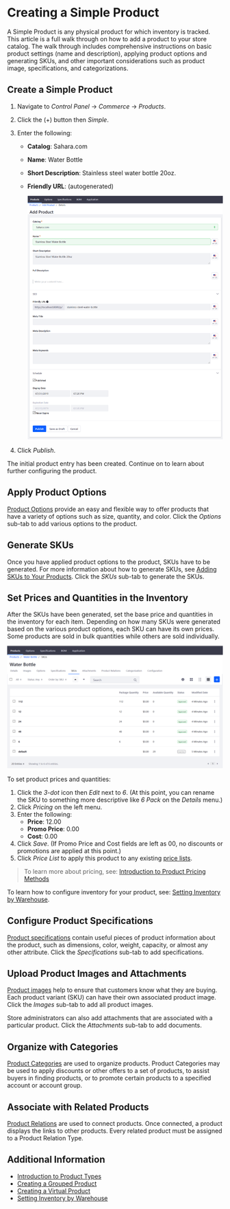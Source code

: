 # Creating a Simple Product

A Simple Product is any physical product for which inventory is tracked. This article is a full walk through on how to add a product to your store catalog. The walk through includes comprehensive instructions on basic product settings (name and description), applying product options and generating SKUs, and other important considerations such as product image, specifications, and categorizations.

## Create a Simple Product

1. Navigate to _Control Panel_ → _Commerce_ → _Products_.
1. Click the (+) button then _Simple_.
1. Enter the following:
   * **Catalog**: Sahara.com
   * **Name**: Water Bottle
   * **Short Description**: Stainless steel water bottle 20oz.
   * **Friendly URL**: (autogenerated)

      ![Adding a product](./creating-a-simple-product/images/01.png)

1. Click _Publish_.

The initial product entry has been created. Continue on to learn about further configuring the product.

## Apply Product Options

[Product Options](./customizing-your-product-with-product-options.md) provide an easy and flexible way to offer products that have a variety of options such as size, quantity, and color. Click the _Options_ sub-tab to add various options to the product.

## Generate SKUs

Once you have applied product options to the product, SKUs have to be generated. For more information about how to generate SKUs, see [Adding SKUs to Your Products](./adding-skus-to-your-products.md). Click the _SKUs_ sub-tab to generate the SKUs.

## Set Prices and Quantities in the Inventory

After the SKUs have been generated, set the base price and quantities in the inventory for each item. Depending on how many SKUs were generated based on the various product options, each SKU can have its own prices. Some products are sold in bulk quantities while others are sold individually.

![Product SKUs](./creating-a-simple-product/images/02.png)

To set product prices and quantities:

1. Click the _3-dot_ icon then _Edit_ next to _6_. (At this point, you can rename the SKU to something more descriptive like _6 Pack_ on the _Details_ menu.)
1. Click _Pricing_ on the left menu.
1. Enter the following:
    * **Price**: 12.00
    * **Promo Price**: 0.00
    * **Cost**: 0.00
1. Click _Save_. (If Promo Price and Cost fields are left as 00, no discounts or promotions are applied at this point.)
1. Click _Price List_ to apply this product to any existing [price lists](../managing-price/adding-products-to-a-price-list.md).

> To learn more about pricing, see: [Introduction to Product Pricing Methods](../managing-price/introduction-to-product-pricing-methods.md)

To learn how to configure inventory for your product, see: [Setting Inventory by Warehouse](../managing-inventory/setting-inventory-by-warehouse.md).

## Configure Product Specifications

[Product specifications](./specifications.md) contain useful pieces of product information about the product, such as dimensions, color, weight, capacity, or almost any other attribute. Click the _Specifications_ sub-tab to add specifications.

## Upload Product Images and Attachments

[Product images](./product-images.md) help to ensure that customers know what they are buying. Each product variant (SKU) can have their own associated product image. Click the _Images_ sub-tab to add all product images.

Store administrators can also add attachments that are associated with a particular product. Click the _Attachments_ sub-tab to add documents.

## Organize with Categories

[Product Categories](./creating-a-new-product-category.md) are used to organize products. Product Categories may be used to apply discounts or other offers to a set of products, to assist buyers in finding products, or to promote certain products to a specified account or account group.

## Associate with Related Products

[Product Relations](./related-products-up-sells-and-cross-sells.md) are used to connect products. Once connected, a product displays the links to other products. Every related product must be assigned to a Product Relation Type.

## Additional Information

* [Introduction to Product Types](./introduction-to-product-types.md)
* [Creating a Grouped Product](./creating-a-grouped-product.md)
* [Creating a Virtual Product](./creating-a-virtual-product.md)
* [Setting Inventory by Warehouse](../managing-inventory/setting-inventory-by-warehouse.md)
